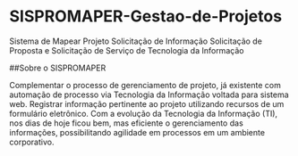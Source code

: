 # SISPROMAPER-Gestao-de-Projetos
Sistema de Mapear Projeto Solicitação de Informação Solicitação de Proposta e Solicitação de Serviço de Tecnologia da Informação

##Sobre o SISPROMAPER

Complementar o processo de gerenciamento de projeto, já existente com automação de processo via Tecnologia da Informação voltada para sistema web. Registrar informação pertinente ao projeto utilizando recursos de um formulário eletrônico. Com a evolução da Tecnologia da Informação (TI), nos dias de hoje ficou bem, mas eficiente o gerenciamento das informações, possibilitando agilidade em processos em um ambiente corporativo.

